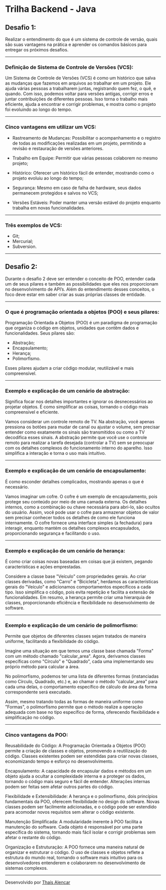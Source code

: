 
# Trilha Backend - Java


## Desafio 1:
Realizar o entendimento do que é um 
sistema de controle de versão, quais são suas vantagens na prática e aprender os 
comandos básicos para entregar os próximos desafios.
__________________________________________

### Definição de Sistema de Controle de Versões (VCS):

Um Sistema de Controle de Versões (VCS) é como um histórico que salva as mudanças que fazemos em arquivos ao trabalhar em um projeto. Ele ajuda várias pessoas a trabalharem juntas, registrando quem fez, o quê, e quando. Com isso, podemos voltar para versões antigas, corrigir erros e juntar contribuições de diferentes pessoas. Isso torna o trabalho mais eficiente, ajuda a encontrar e corrigir problemas, e mostra como o projeto foi evoluindo ao longo do tempo.

__________________________________________

### Cinco vantagens em utilizar um VCS:

- Rastreamento de Mudanças: Possibilitar o acompanhamento e o registro de todas as modificações realizadas em um projeto, permitindo a revisão e restauração de versões anteriores.

- Trabalho em Equipe: Permitir que várias pessoas colaborem no mesmo projeto;

- Histórico: Oferecer um histórico fácil de entender, mostrando como o projeto evoluiu ao longo do tempo;

- Segurança: Mesmo em caso de falha de hardware, seus dados permanecem protegidos e salvos no VCS;

- Versões Estáveis: Poder manter uma versão estável do projeto enquanto trabalha em novas funcionalidades.

__________________________________________

### Três exemplos de VCS:

- Git;
- Mercurial;
- Subversion.

__________________________________________

## Desafio 2:
Durante o desafio 2 deve ser entender o conceito de POO, entender cada um de seus pilares e também as possibilidades que eles nos proporcionam no desenvolvimento de API’s. Além do entendimento desses conceitos, o foco deve estar em saber criar as suas próprias classes de entidade.
__________________________________________

### O que é programação orientada a objetos (POO) e  seus pilares:

 Programação Orientada a Objetos (POO) é um paradigma de programação que organiza o código em objetos, unidades que contêm dados e funcionalidades. Seus pilares são:

- Abstração;
- Encapsulamento;
- Herança;
- Polimorfismo.

Esses pilares ajudam a criar código modular, reutilizável e mais compreensível.

__________________________________________

### Exemplo e explicação de um cenário de abstração:

Significa focar nos detalhes importantes e ignorar os desnecessários ao projetar objetos. É como simplificar as coisas, tornando o código mais compreensível e eficiente.

Vamos considerar um controle remoto de TV. Na abstração, você apenas pressiona os botões para mudar de canal ou ajustar o volume, sem precisar entender como exatamente os sinais são transmitidos ou como a TV decodifica esses sinais. A abstração permite que você use o controle remoto para realizar a tarefa desejada (controlar a TV) sem se preocupar com os detalhes complexos do funcionamento interno do aparelho. Isso simplifica a interação e torna o uso mais intuitivo.
__________________________________________

### Exemplo e explicação de um cenário de encapsulamento:

É como esconder detalhes complicados, mostrando apenas o que é necessário.

Vamos imaginar um cofre. O cofre é um exemplo de encapsulamento, pois protege seu conteúdo por meio de uma camada externa. Os detalhes internos, como a combinação ou chave necessária para abri-lo, são ocultos do usuário. Assim, você pode usar o cofre para armazenar objetos de valor sem precisar conhecer todos os detalhes de como ele funciona internamente. O cofre fornece uma interface simples (a fechadura) para interagir, enquanto mantém os detalhes complexos encapsulados, proporcionando segurança e facilitando o uso.

__________________________________________

### Exemplo e explicação de um cenário de herança:

É como criar coisas novas baseadas em coisas que já existem, pegando características e ações emprestadas.

Considere a classe base "Veículo" com propriedades gerais. Ao criar classes derivadas, como "Carro" e "Bicicleta", herdamos as características gerais do "Veículo" e adicionamos comportamentos específicos a cada tipo. Isso simplifica o código, pois evita repetição e facilita a extensão de funcionalidades. Em resumo, a herança permite criar uma hierarquia de classes, proporcionando eficiência e flexibilidade no desenvolvimento de software.

__________________________________________

### Exemplo e explicação de um cenário de polimorfismo:

Permite que objetos de diferentes classes sejam tratados de maneira uniforme, facilitando a flexibilidade do código.

Imagine uma situação em que temos uma classe base chamada "Forma" com um método chamado "calcular_area". Agora, derivamos classes específicas como "Círculo" e "Quadrado", cada uma implementando seu próprio método para calcular a área.

No polimorfismo, podemos ter uma lista de diferentes formas (instanciadas como Círculo, Quadrado, etc.) e, ao chamar o método "calcular_area" para cada uma delas, o comportamento específico de cálculo de área da forma correspondente será executado.

Assim, mesmo tratando todas as formas de maneira uniforme como "Formas", o polimorfismo permite que o método realize a operação adequada com base no tipo específico de forma, oferecendo flexibilidade e simplificação no código.

__________________________________________

### Cinco vantagens da POO:

Reusabilidade do Código: A Programação Orientada a Objetos (POO) permite a criação de classes e objetos, promovendo a reutilização do código. Classes existentes podem ser estendidas para criar novas classes, economizando tempo e esforço no desenvolvimento.

Encapsulamento: A capacidade de encapsular dados e métodos em um objeto ajuda a ocultar a complexidade interna e a proteger os dados, tornando o código mais seguro e fácil de entender. Alterações internas podem ser feitas sem afetar outros partes do código.

Flexibilidade e Extensibilidade: A herança e o polimorfismo, dois princípios fundamentais da POO, oferecem flexibilidade no design do software. Novas classes podem ser facilmente adicionadas, e o código pode ser estendido para acomodar novos requisitos sem alterar o código existente.

Manutenção Simplificada: A modularidade inerente à POO facilita a manutenção do software. Cada objeto é responsável por uma parte específica do sistema, tornando mais fácil isolar e corrigir problemas sem afetar o restante do código.

Organização e Estruturação: A POO fornece uma maneira natural de organizar e estruturar o código. O uso de classes e objetos reflete a estrutura do mundo real, tornando o software mais intuitivo para os desenvolvedores entenderem e colaborarem no desenvolvimento de sistemas complexos.

__________________________________________


Desenvolvido por [Thaís Alencar](https://www.linkedin.com/in/alencartha)



